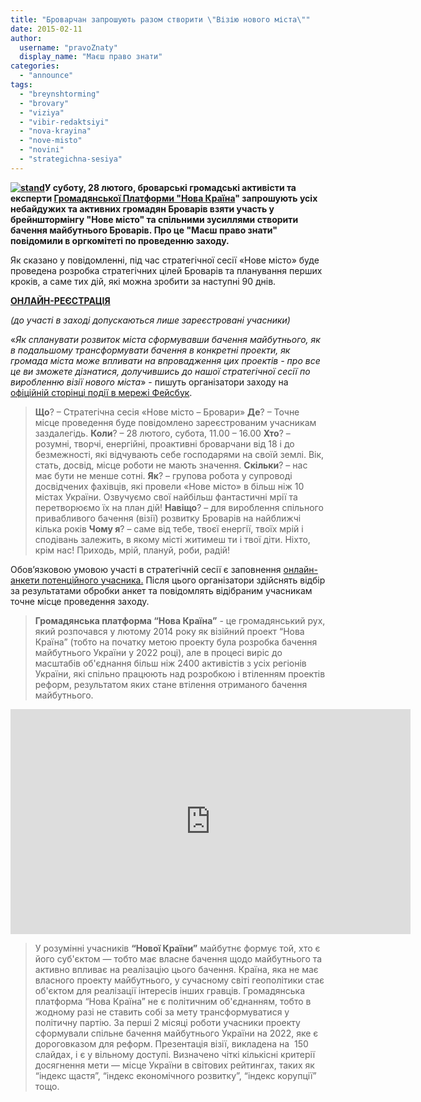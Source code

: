```yaml
---
title: "Броварчан запрошують разом створити \"Візію нового міста\""
date: 2015-02-11
author: 
  username: "pravoZnaty"
  display_name: "Маєш право знати"
categories: 
  - "announce"
tags: 
  - "breynshtorming"
  - "brovary"
  - "viziya"
  - "vibir-redaktsiyi"
  - "nova-krayina"
  - "nove-misto"
  - "novini"
  - "strategichna-sesiya"
---
```


**[![stand](https://mpz.brovary.org/wp-content/uploads/2015/02/stand.jpg)](https://mpz.brovary.org/wp-content/uploads/2015/02/stand.jpg)У суботу, 28 лютого, броварські громадські активісти та експерти [Громадянської Платформи "Нова Країна](http://novakraina.org/)" запрошують усіх небайдужих та активних громадян Броварів взяти участь у брейнштормінгу "Нове місто" та спільними зусиллями створити бачення майбутнього Броварів. Про це "Маєш право знати" повідомили в оргкомітеті по проведенню заходу.**

Як сказано у повідомленні, під час стратегічної сесії «Нове місто» буде проведена розробка стратегічних цілей Броварів та планування перших кроків, а саме тих дій, які можна зробити за наступні 90 днів.

[**ОНЛАЙН-РЕЄСТРАЦІЯ**](https://docs.google.com/forms/d/1V8_9cURWaA9qOeGqpoHaibH3esYA9GmZ1Yh28HRABmg/viewform)

_(до участі в заході допускаються лише зареєстровані учасники)_

«_Як спланувати розвиток міста сформувавши бачення майбутнього, як в подальшому трансформувати бачення в конкретні проекти, як громада міста може впливати на впровадження цих проектів - про все це ви зможете дізнатися, долучившись до нашої стратегічної сесії по виробленню візії нового міста_» - пишуть організатори заходу на [офіційній сторінці події в мережі Фейсбук](https://www.facebook.com/events/1538928059691608).

> **Що**? – Стратегічна сесія «Нове місто – Бровари» **Де**? – Точне місце проведення буде повідомлено зареєстрованим учасникам заздалегідь. **Коли**? – 28 лютого, субота, 11.00 – 16.00 **Хто**? – розумні, творчі, енергійні, проактивні броварчани від 18 і до безмежності, які відчувають себе господарями на своїй землі. Вік, стать, досвід, місце роботи не мають значення. **Скільки**? – нас має бути не менше сотні. **Як**? – групова робота у супроводі досвідчених фахівців, які провели «Нове місто» в більш ніж 10 містах України. Озвучуємо свої найбільш фантастичні мрії та перетворюємо їх на план дій! **Навіщо**? – для вироблення спільного привабливого бачення (візії) розвитку Броварів на найближчі кілька років **Чому я**? – саме від тебе, твоєї енергії, твоїх мрій і сподівань залежить, в якому місті житимеш ти і твої діти. Ніхто, крім нас! Приходь, мрій, плануй, роби, радій!

Обов’язковою умовою участі в стратегічній сесії є заповнення [онлайн-анкети потенційного учасника.](https://docs.google.com/forms/d/1V8_9cURWaA9qOeGqpoHaibH3esYA9GmZ1Yh28HRABmg/viewform) Після цього організатори здійснять відбір за результатами обробки анкет та повідомлять відібраним учасникам точне місце проведення заходу.

> **Громадянська платформа “Нова Країна”** - це громадянський рух, який розпочався у лютому 2014 року як візійний проект “Нова Країна” (тобто на початку метою проекту була розробка бачення майбутнього України у 2022 році), але в процесі виріс до масштабів об'єднання більш ніж 2400 активістів з усіх регіонів України, які спільно працюють над розробкою і втіленням проектів реформ, результатом яких стане втілення отриманого бачення майбутнього.

<iframe src="https://www.youtube.com/embed/Ctc6Edt8aik" width="640" height="360" frameborder="0" allowfullscreen="allowfullscreen"></iframe>

> У розумінні учасників **“Нової Країни”** майбутнє формує той, хто є його суб'єктом — тобто має власне бачення щодо майбутнього та активно впливає на реалізацію цього бачення. Країна, яка не має власного проекту майбутнього, у сучасному світі геополітики стає об'єктом для реалізації інтересів інших гравців. Громадянська платформа “Нова Країна” не є політичним об'єднанням, тобто в жодному разі не ставить собі за мету трансформуватися у політичну партію. За перші 2 місяці роботи учасники проекту сформували спільне бачення майбутнього України на 2022, яке є дороговказом для реформ. Презентація візії, викладена на  150 слайдах, і є у вільному доступі. Визначено чіткі кількісні критерії досягнення мети — місце України в світових рейтингах, таких як “індекс щастя”, “індекс економічного розвитку”, “індекс корупції” тощо.
